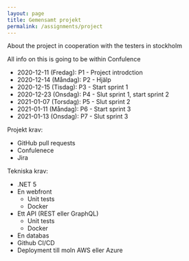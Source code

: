 ```yaml
---
layout: page
title: Ge­men­samt projekt
permalink: /assignments/project
---
```


About the project in cooperation with the testers in stockholm

All info on this is going to be within Confulence

* 2020-12-11 (Fredag): P1 - Project introdction
* 2020-12-14 (Måndag): P2 - Hjälp
* 2020-12-15 (Tisdag): P3 - Start sprint 1
* 2020-12-23 (Onsdag): P4 - Slut sprint 1, start sprint 2
* 2021-01-07 (Torsdag): P5 - Slut sprint 2
* 2021-01-11 (Måndag): P6 - Start sprint 3
* 2021-01-13 (Onsdag): P7 - Slut sprint 3


Projekt krav:
* GitHub pull requests
* Confulenece
* Jira

Tekniska krav:
* .NET 5
* En webfront
    * Unit tests 
    * Docker
* Ett API (REST eller GraphQL)
    * Unit tests 
    * Docker
* En databas
* Github CI/CD
* Deployment till moln AWS eller Azure